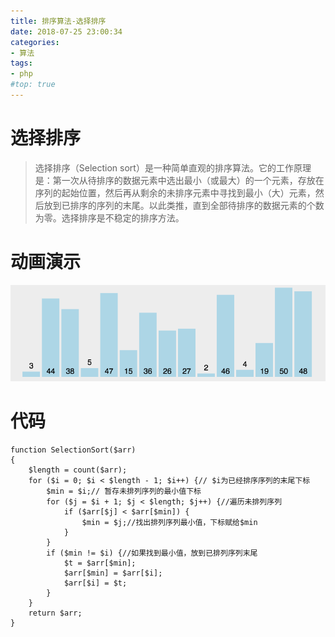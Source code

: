 ```yaml
---
title: 排序算法-选择排序
date: 2018-07-25 23:00:34
categories:
- 算法
tags:
- php
#top: true
---
```




# 选择排序

> 选择排序（Selection sort）是一种简单直观的排序算法。它的工作原理是：第一次从待排序的数据元素中选出最小（或最大）的一个元素，存放在序列的起始位置，然后再从剩余的未排序元素中寻找到最小（大）元素，然后放到已排序的序列的末尾。以此类推，直到全部待排序的数据元素的个数为零。选择排序是不稳定的排序方法。


# 动画演示

<img src="/img/selectS.gif">

# 代码
```
function SelectionSort($arr)
{
    $length = count($arr);
    for ($i = 0; $i < $length - 1; $i++) {// $i为已经排序序列的末尾下标
        $min = $i;// 暂存未排列序列的最小值下标
        for ($j = $i + 1; $j < $length; $j++) {//遍历未排列序列
            if ($arr[$j] < $arr[$min]) {
                $min = $j;//找出排列序列最小值，下标赋给$min
            }
        }
        if ($min != $i) {//如果找到最小值，放到已排列序列末尾
            $t = $arr[$min];
            $arr[$min] = $arr[$i];
            $arr[$i] = $t;
        }
    }
    return $arr;
}

```




